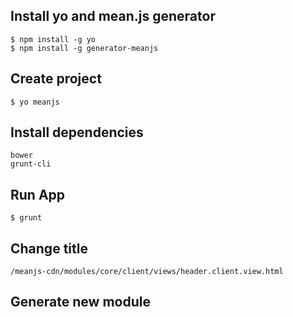 ## Install yo and mean.js generator
    $ npm install -g yo
    $ npm install -g generator-meanjs

## Create project
    $ yo meanjs

## Install dependencies
    bower
    grunt-cli

## Run App
    $ grunt


## Change title
    /meanjs-cdn/modules/core/client/views/header.client.view.html


## Generate new module
    